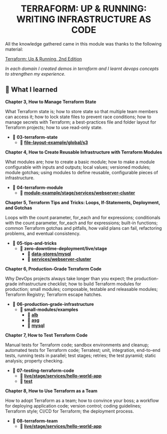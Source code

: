 <!-- TITLE --> <h1 align="center"> TERRAFORM: UP & RUNNING: WRITING INFRASTRUCTURE AS CODE</h1>

<!-- SUMMARY -->

All the knowledge gathered came in this module was thanks to the following material:

[Terraform: Up & Running, 2nd Edition](https://www.oreilly.com/library/view/terraform-up/9781492046899/)

_In each domain I created demos in terraform and I learnt devops concepts to strengthen my experience._

## 🚀 What I learned

**Chapter 3, How to Manage Terraform State**

What Terraform state is; how to store state so that multiple team members can access it; how to lock state files to prevent race conditions; how to manage secrets with Terraform; a best-practices file and folder layout for Terraform projects; how to use read-only state.

-   📂 **03\-terraform\-state**
    -   📂 [**file\-layout\-example/global/s3**](https://github.com/LuisCusihuaman/SRE/tree/master/terraform-up-and-running/03-terraform-state/file-layout-example/global/s3)

**Chapter 4, How to Create Reusable Infrastructure with Terraform Modules**

What modules are; how to create a basic module; how to make a module configurable with inputs and outputs; local values; versioned modules; module gotchas; using modules to define reusable, configurable pieces of infrastructure.

-   📂 **04\-terraform\-module**
    -   📂 [**module\-example/stage/services/webserver\-cluster**](https://github.com/LuisCusihuaman/SRE/tree/master/terraform-up-and-running/04-terraform-module/module-example/stage/services/webserver-cluster)

**Chapter 5, Terraform Tips and Tricks: Loops, If-Statements, Deployment, and Gotchas**

Loops with the count parameter, for_each and for expressions; conditionals with the count parameter, for_each and for expressions; built-in functions; common Terraform gotchas and pitfalls, how valid plans can fail, refactoring problems, and eventual consistency.

-   📂 **05\-tips\-and\-tricks**
    -   📂 **zero\-downtime\-deployment/live/stage**
        -   📂 [**data\-stores/mysql**](https://github.com/LuisCusihuaman/SRE/tree/master/terraform-up-and-running/05-tips-and-tricks/zero-downtime-deployment/live/stage/data-stores/mysql)
        -   📂 [**services/webserver\-cluster**](https://github.com/LuisCusihuaman/SRE/tree/master/terraform-up-and-running/05-tips-and-tricks/zero-downtime-deployment/live/stage/services/webserver-cluster)

**Chapter 6, Production-Grade Terraform Code**

Why DevOps projects always take longer than you expect; the production-grade infrastructure checklist; how to build Terraform modules for production; small modules; composable, testable and releasable modules; Terraform Registry; Terraform escape hatches.

-   📂 **06\-production\-grade\-infrastructure**
    -   📂 **small\-modules/examples**
        -   📂 [**alb**](https://github.com/LuisCusihuaman/SRE/tree/master/terraform-up-and-running/06-production-grade-infrastructure/small-modules/examples/alb)
        -   📂 [**asg**](https://github.com/LuisCusihuaman/SRE/tree/master/terraform-up-and-running/06-production-grade-infrastructure/small-modules/examples/asg)
        -   📂 [**mysql**](https://github.com/LuisCusihuaman/SRE/tree/master/terraform-up-and-running/06-production-grade-infrastructure/small-modules/examples/mysql)

**Chapter 7, How to Test Terraform Code**

Manual tests for Terraform code; sandbox environments and cleanup; automated tests for Terraform code; Terratest; unit, integration, end-to-end tests, running tests in parallel; test stages; retries; the test pyramid; static analysis; property checking.

-   📂 **07\-testing\-terraform\-code**
    -   📂 [**live/stage/services/hello-world-app**](https://github.com/LuisCusihuaman/SRE/tree/master/terraform-up-and-running/07-testing-terraform-code/live/stage/services/hello-world-app)
    -   📂 [**test**](https://github.com/LuisCusihuaman/SRE/tree/master/terraform-up-and-running/07-testing-terraform-code/test)

**Chapter 8, How to Use Terraform as a Team**

How to adopt Terraform as a team; how to convince your boss; a workflow for deploying application code; version control; coding guidelines; Terraform style; CI/CD for Terraform; the deployment process.

-   📂 **08\-terraform\-team**
    -   📂 [**live/stage/services/hello-world-app**](https://github.com/LuisCusihuaman/SRE/tree/master/terraform-up-and-running/08-terraform-team/live/stage/services/hello-world-app)
